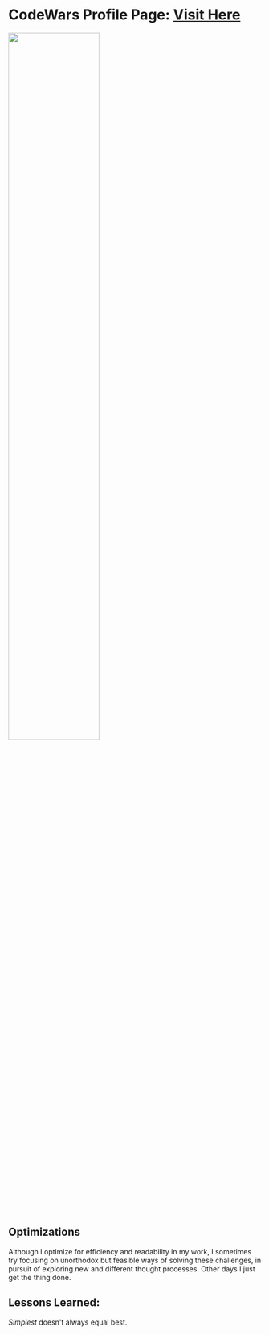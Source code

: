 # CodeWars Profile Page: <a target="_blank" href="https://www.codewars.com/users/lospoy" >Visit Here</a> 
<img style='width:60%' src='https://www.codewars.com/users/lospoy/badges/small' />

## Optimizations

Although I optimize for efficiency and readability in my work, I sometimes try focusing on unorthodox but feasible ways of solving these challenges, in pursuit of exploring new and different thought processes. Other days I just get the thing done.

## Lessons Learned:

*Simplest* doesn't always equal best.
